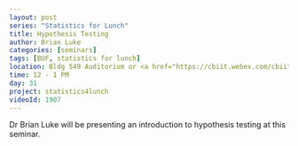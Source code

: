 ```yaml
---
layout: post
series: "Statistics for Lunch"
title: Hypothesis Testing
author: Brian Luke
categories: [seminars]
tags: [BUF, statistics for lunch]
location: Bldg 549 Auditorium or <a href="https://cbiit.webex.com/cbiit/j.php?MTID=m58416cd22d072aa44cc9ab5e90fc9eab">WebEx</a>
time: 12 - 1 PM
day: 31
project: statistics4lunch
videoId: 1907
---
```


Dr Brian Luke will be presenting an introduction to hypothesis testing at this seminar.
